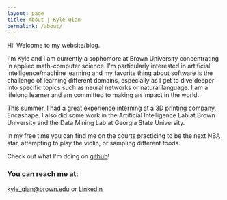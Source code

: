 ```yaml
---
layout: page
title: About | Kyle Qian
permalink: /about/
---
```


Hi! Welcome to my website/blog.

I'm Kyle and I am currently a sophomore at Brown University concentrating in applied math-computer science. I'm particularly interested in artificial intelligence/machine learning and my favorite thing about software is the challenge of learning different domains, especially as I get to dive deeper into specific topics such as neural networks or natural language. I am a lifelong learner and am committed to making an impact in the world.

This summer, I had a great experience interning at a 3D printing company, Encashape. I also did some work in the Artificial Intelligence Lab at Brown University and the Data Mining Lab at Georgia State University.

In my free time you can find me on the courts practicing to be the next NBA star, attempting to play the violin, or sampling different foods.

Check out what I'm doing on [github](https://github.com/kqian5)!

### You can reach me at:

[kyle_qian@brown.edu](mailto:kyle_qian@brown.edu) or [LinkedIn](https://www.linkedin.com/in/kyle-q-879814126/)

